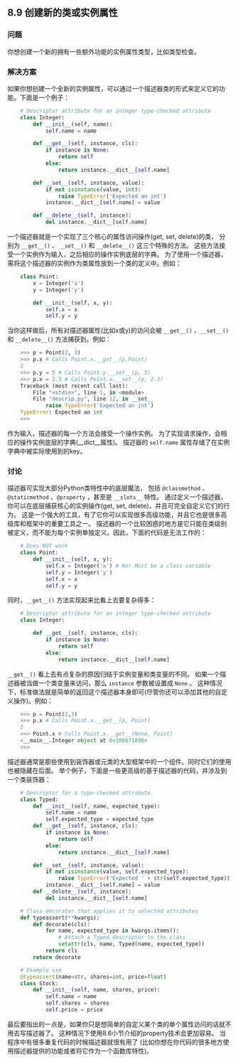 ## 8.9 创建新的类或实例属性 ##
### 问题 ###
你想创建一个新的拥有一些额外功能的实例属性类型，比如类型检查。
### 解决方案 ###
如果你想创建一个全新的实例属性，可以通过一个描述器类的形式来定义它的功能。下面是一个例子：
```python
    # Descriptor attribute for an integer type-checked attribute
    class Integer:
        def __init__(self, name):
            self.name = name

        def __get__(self, instance, cls):
            if instance is None:
                return self
            else:
                return instance.__dict__[self.name]

        def __set__(self, instance, value):
            if not isinstance(value, int):
                raise TypeError('Expected an int')
            instance.__dict__[self.name] = value

        def __delete__(self, instance):
            del instance.__dict__[self.name]

```
一个描述器就是一个实现了三个核心的属性访问操作(get, set, delete)的类，
分别为 ``__get__()`` 、``__set__()`` 和 ``__delete__()`` 这三个特殊的方法。
这些方法接受一个实例作为输入，之后相应的操作实例底层的字典。
为了使用一个描述器，需将这个描述器的实例作为类属性放到一个类的定义中。例如：
```python
    class Point:
        x = Integer('x')
        y = Integer('y')

        def __init__(self, x, y):
            self.x = x
            self.y = y

```
当你这样做后，所有对描述器属性(比如x或y)的访问会被
``__get__()`` 、``__set__()`` 和 ``__delete__()`` 方法捕获到。例如：
```python
    >>> p = Point(2, 3)
    >>> p.x # Calls Point.x.__get__(p,Point)
    2
    >>> p.y = 5 # Calls Point.y.__set__(p, 5)
    >>> p.x = 2.3 # Calls Point.x.__set__(p, 2.3)
    Traceback (most recent call last):
        File "<stdin>", line 1, in <module>
        File "descrip.py", line 12, in __set__
            raise TypeError('Expected an int')
    TypeError: Expected an int
    >>>

```
作为输入，描述器的每一个方法会接受一个操作实例。
为了实现请求操作，会相应的操作实例底层的字典(__dict__属性)。
描述器的 ``self.name`` 属性存储了在实例字典中被实际使用到的key。
### 讨论 ###
描述器可实现大部分Python类特性中的底层魔法，
包括 ``@classmethod`` 、``@staticmethod`` 、``@property`` ，甚至是 ``__slots__`` 特性。
通过定义一个描述器，你可以在底层捕获核心的实例操作(get, set, delete)，并且可完全自定义它们的行为。
这是一个强大的工具，有了它你可以实现很多高级功能，并且它也是很多高级库和框架中的重要工具之一。
描述器的一个比较困惑的地方是它只能在类级别被定义，而不能为每个实例单独定义。因此，下面的代码是无法工作的：
```python
    # Does NOT work
    class Point:
        def __init__(self, x, y):
            self.x = Integer('x') # No! Must be a class variable
            self.y = Integer('y')
            self.x = x
            self.y = y

```
同时，``__get__()`` 方法实现起来比看上去要复杂得多：
```python
    # Descriptor attribute for an integer type-checked attribute
    class Integer:

        def __get__(self, instance, cls):
            if instance is None:
                return self
            else:
                return instance.__dict__[self.name]

```
``__get__()`` 看上去有点复杂的原因归结于实例变量和类变量的不同。
如果一个描述器被当做一个类变量来访问，那么 ``instance`` 参数被设置成 ``None`` 。
这种情况下，标准做法就是简单的返回这个描述器本身即可(尽管你还可以添加其他的自定义操作)。例如：
```python
    >>> p = Point(2,3)
    >>> p.x # Calls Point.x.__get__(p, Point)
    2
    >>> Point.x # Calls Point.x.__get__(None, Point)
    <__main__.Integer object at 0x100671890>
    >>>


```
描述器通常是那些使用到装饰器或元类的大型框架中的一个组件。同时它们的使用也被隐藏在后面。
举个例子，下面是一些更高级的基于描述器的代码，并涉及到一个类装饰器：
```python
    # Descriptor for a type-checked attribute
    class Typed:
        def __init__(self, name, expected_type):
            self.name = name
            self.expected_type = expected_type
        def __get__(self, instance, cls):
            if instance is None:
                return self
            else:
                return instance.__dict__[self.name]

        def __set__(self, instance, value):
            if not isinstance(value, self.expected_type):
                raise TypeError('Expected ' + str(self.expected_type))
            instance.__dict__[self.name] = value
        def __delete__(self, instance):
            del instance.__dict__[self.name]

    # Class decorator that applies it to selected attributes
    def typeassert(**kwargs):
        def decorate(cls):
            for name, expected_type in kwargs.items():
                # Attach a Typed descriptor to the class
                setattr(cls, name, Typed(name, expected_type))
            return cls
        return decorate

    # Example use
    @typeassert(name=str, shares=int, price=float)
    class Stock:
        def __init__(self, name, shares, price):
            self.name = name
            self.shares = shares
            self.price = price

```
最后要指出的一点是，如果你只是想简单的自定义某个类的单个属性访问的话就不用去写描述器了。
这种情况下使用8.6小节介绍的property技术会更加容易。
当程序中有很多重复代码的时候描述器就很有用了
(比如你想在你代码的很多地方使用描述器提供的功能或者将它作为一个函数库特性)。
